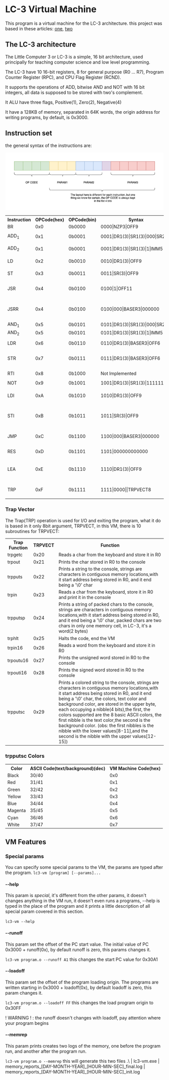 
# LC-3 Virtual Machine

This program is a virtual machine
for the LC-3 architecture.
this project was based in these
articles: [one](https://www.andreinc.net/2021/12/01/writing-a-simple-vm-in-less-than-125-lines-of-c#virtual-machines), [two](https://www.jmeiners.com/lc3-vm/)

## The LC-3 architecture

The Little Computer 3 or LC-3 is a
simple, 16 bit architecture, used principally
for teaching computer science and low level programming.

The LC-3 have 10 16-bit registers,
8 for general purpose (R0 ... R7),
Program Counter Register (RPC),
and CPU Flag Register (RCND).  

It supports the operations of ADD,
bitwise AND and NOT with 16 bit integers,
all data is supposed to be stored with two's
complement.

It ALU have three flags, Positive(1), Zero(2), Negative(4)

It have a 128KB of memory, separated in 64K words, the
origin address for writing programs, by default, is 0x3000.

## Instruction set

the general syntax of the instructions are:

![general instruction](instr.drawio.png)

<table>
    <tr>
        <th>Instruction</th>
        <th>OPCode(hex)</th>
        <th>OPCode(bin)</th>
        <th>Syntax</th>
        <th>Function</th>
    </tr>
    <tr>
        <td>BR</td>
        <td>0x0</td>
        <td>0b0000</td>
        <td>0000|NZP3|OFF9</td>
        <td>Conditional branch</td>
    </tr>
    <tr>
        <td>ADD<sub>1</sub></td>
        <td>0x1</td>
        <td>0b0001</td>
        <td>0001|DR1(3)|SR1(3)|000|SR2(3)</td>
        <td>Add operation with SR1 and SR2</td>
    </tr>
    <tr>
        <td>ADD<sub>2</sub></td>
        <td>0x1</td>
        <td>0b0001</td>
        <td>0001|DR1(3)|SR1(3)|1|IMM5</td>
        <td>Add operation with SR1 and IMM</td>
    </tr>
    <tr>
        <td>LD</td>
        <td>0x2</td>
        <td>0b0010</td>
        <td>0010|DR1(3)|OFF9</td>
        <td>Load in DR1 RPC + OFFSET</td>
    </tr>
    <tr>
        <td>ST</td>
        <td>0x3</td>
        <td>0b0011</td>
        <td>0011|SR(3)|OFF9</td>
        <td>Store RPC + OFFSET</td>
    </tr>
    <tr>
        <td>JSR</td>
        <td>0x4</td>
        <td>0b0100</td>
        <td>0100|1|OFF11</td>
        <td>Jump To subroutine(RPC + OFFSET)</td>
    </tr>
    <tr>
        <td>JSRR</td>
        <td>0x4</td>
        <td>0b0100</td>
        <td>0100|000|BASER3|000000</td>
        <td>Jump to subroutine(address in BASER,Base Register)</td>
    </tr>
    <tr>
        <td>AND<sub>1</sub></td>
        <td>0x5</td>
        <td>0b0101</td>
        <td>0101|DR1(3)|SR1(3)|000|SR2(3)</td>
        <td>Bitwise and</td>
    </tr>
    <tr>
        <td>AND<sub>2</sub></td>
        <td>0x5</td>
        <td>0b0101</td>
        <td>0101|DR1(3)|SR1(3)|1|IMM5</td>
        <td>Bitwise and</td>
    </tr>
    <tr>
        <td>LDR</td>
        <td>0x6</td>
        <td>0b0110</td>
        <td>0110|DR1(3)|BASER3|OFF6</td>
        <td>Load in DR1 BASER + OFFSET</td>
    </tr>
    <tr>
        <td>STR</td>
        <td>0x7</td>
        <td>0b0111</td>
        <td>0111|DR1(3)|BASER3|OFF6</td>
        <td>Store DR1 to address BASER + OFFSET</td>
    </tr>
    <tr>
        <td>RTI</td>
        <td>0x8</td>
        <td>0b1000</td>
        <td>Not Implemented</td>
        <td>Return from interruption</td>
    </tr>
    <tr>
        <td>NOT</td>
        <td>0x9</td>
        <td>0b1001</td>
        <td>1001|DR1(3)|SR1(3)|111111</td>
        <td>Bitwise not</td>
    </tr>
    <tr>
        <td>LDI</td>
        <td>0xA</td>
        <td>0b1010</td>
        <td>1010|DR1(3)|OFF9</td>
        <td>Load in DR1 data in address stored in RPC + OFFSET</td>
    </tr>
    <tr>
        <td>STI</td>
        <td>0xB</td>
        <td>0b1011</td>
        <td>1011|SR(3)|OFF9</td>
        <td>Store SR to address stored address RPC + OFFSET</td>
    </tr>
    <tr>
        <td>JMP</td>
        <td>0xC</td>
        <td>0b1100</td>
        <td>1100|000|BASER3|000000</td>
        <td>Jump to address in Baser(Base register)</td>
    </tr>
    <tr>
        <td>RES</td>
        <td>0xD</td>
        <td>0b1101</td>
        <td>1101|000000000000</td>
        <td>Not exist in oficial LC-3, Reset CPU</td>
    </tr>
    <tr>
        <td>LEA</td>
        <td>0xE</td>
        <td>0b1110</td>
        <td>1110|DR1(3)|OFF9</td>
        <td>Load Effective Address(Loads the Address of RPC + OFFSET to DR1)</td>
    </tr>
    <tr>
        <td>TRP</td>
        <td>0xF</td>
        <td>0b1111</td>
        <td>1111|0000||TRPVECT8</td>
        <td>Trap, executes built-in function based in TRPVECT</td>
    </tr>
</table>

### Trap Vector

The Trap(TRP) operation is used for I/O and exiting the program,
what it do is based in it only 8bit argument, TRPVECT, in this VM,
there is 10 subroutines for TRPVECT:

<table>
    <tr>
        <th>Trap Function</th>
        <th>TRPVECT</th>
        <th>Function</th>
    </tr>
        <td>trpgetc</td>
        <td>0x20</td>
        <td>Reads a char from the keyboard and store it in R0</td>
    </tr>
    <tr>
        <td>trpout</td>
        <td>0x21</td>
        <td>Prints the char stored in R0 to the console</td>
    </tr>
    <tr>
        <td>trpputs</td>
        <td>0x22</td>
        <td>Prints a string to the console, strings are characters
         in contiguous memory locations,with it start address being stored in R0, and it end
         being a '\0' char</td>
    </tr>
    <tr>
        <td>trpin</td>
        <td>0x23</td>
        <td>Reads a char from the keyboard, store it in R0 and print it in
        the console</td>
    </tr>
    <tr>
        <td>trpputsp</td>
        <td>0x24</td>
        <td>Prints a string of packed chars to the console, strings are characters
         in contiguous memory locations,with it start address being stored in R0, and it end
         being a '\0' char, packed chars are two chars in only one memory cell, in LC-3, it's a
         word(2 bytes)</td>
    </tr>
    <tr>
        <td>trphlt</td>
        <td>0x25</td>
        <td>Halts the code, end the VM</td>
    </tr>
    <tr>
        <td>trpin16</td>
        <td>0x26</td>
        <td>Reads a word from the keyboard and store it in R0
        </td>
    </tr>
    <tr>
        <td>trpoutu16</td>
        <td>0x27</td>
        <td>Prints the unsigned word stored in R0 to the console</td>
    </tr>
    <tr>
        <td>trpouti16</td>
        <td>0x28</td>
        <td>Prints the signed word stored in R0 to the console</td>
    </tr>
    <tr>
        <td>trpputsc</td>
        <td>0x29</td>
        <td>Prints a colored string to the console, strings are characters
         in contiguous memory locations,with it start address being stored in R0, and it end
         being a '\0' char, the colors, text color and background color, are stored in the
         upper byte, each occupying a nibble(4 bits),the first, the colors supported are the
         8 basic ASCII colors, the first nibble is the text color,the second is the background color.
         (obs: the first nibbles is the nibble with the lower values[8-11],and the second is the nibble
         with the upper values[12-15])
         </td>
    </tr>
</table>

### trpputsc Colors

<table>
    <tr>
        <th>Color</th>
        <th>ASCII Code(text/background)(dec)</th>
        <th>VM Machine Code(hex)</th>
    </tr>
    <tr>
        <td>Black</td>
        <td>30/40</td>
        <td>0x0</td>
    </tr>
    <tr>
        <td>Red</td>
        <td>31/41</td>
        <td>0x1</td>
    </tr>
    <tr>
        <td>Green</td>
        <td>32/42</td>
        <td>0x2</td>
    </tr>
    <tr>
        <td>Yellow</td>
        <td>33/43</td>
        <td>0x3</td>
    </tr>
    <tr>
        <td>Blue</td>
        <td>34/44</td>
        <td>0x4</td>
    </tr>
    <tr>
        <td>Magenta</td>
        <td>35/45</td>
        <td>0x5</td>
    </tr>
    <tr>
        <td>Cyan</td>
        <td>36/46</td>
        <td>0x6</td>
    </tr>
    <tr>
        <td>White</td>
        <td>37/47</td>
        <td>0x7</td>
    </tr>
</table>

## VM Features

### Special params

You can specify some special params
to the VM, the params are typed
after the program. `lc3-vm [program] [--params]...`

#### --help

This param is _special_, it's different from
the other params, it doesn't changes anything in
the VM run, it doesn't even runs a programs, --help
is typed in the place of the program and it prints
a little description of all special param covered in
this section.

`lc3-vm --help`

#### --runoff

This param set the offset of the PC start value.
The initial value of PC 0x3000 + runoff(0x), by default runoff
is zero, this params changes it.

`lc3-vm program.o --runoff A1`
this changes the start PC value
for 0x30A1

#### --loadoff

This param set the offset of the program loading
origin. The programs are written starting in
0x3000 + loadoff(0x), by default loadoff is zero,
this param changes it.

`lc3-vm program.o --loadoff FF`
this changes the load program origin
to 0x30FF

! WARNING ! : the runoff doesn't changes with loadoff, pay attention where
your program begins

#### --memrep

This param prints creates two
logs of the memory, one before the
program run, and another after the program run.

`lc3-vm program.o --memrep`
this will generate this two files
.\\
 | lc3-vm.exe
 | memory\_reports\_[DAY-MONTH-YEAR]\_[HOUR-MIN-SEC]\_final.log
 | memory\_reports\_[DAY-MONTH-YEAR]\_[HOUR-MIN-SEC]\_init.log
